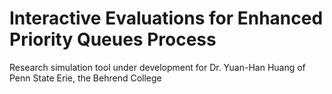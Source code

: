# Interactive Evaluations for Enhanced Priority Queues Process
Research simulation tool under development for Dr. Yuan-Han Huang of Penn State Erie, the Behrend College
